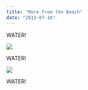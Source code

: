 ```yaml
---
title: "More from the Beach"
date: "2013-07-16"
---
```


WATER!

![](images/tumblr_inline_mq1b6aw0kT1qz4rgp.jpg)

WATER!

![](images/tumblr_inline_mq1b4dMxsY1qz4rgp.jpg)

WATER!
